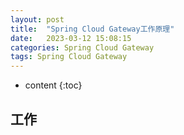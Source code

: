 ```yaml
---
layout: post
title:  "Spring Cloud Gateway工作原理"
date:   2023-03-12 15:08:15
categories: Spring Cloud Gateway
tags: Spring Cloud Gateway
---
```


* content
{:toc}


## 工作